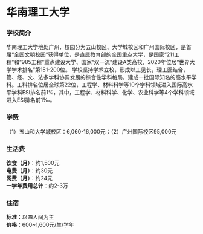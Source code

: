 # 华南理工大学
### 学校简介
华南理工大学地处广州，校园分为五山校区、大学城校区和广州国际校区，是首届“全国文明校园”获得单位，是直属教育部的全国重点大学，是国家“211工程”和“985工程”重点建设大学、国家“双一流”建设A类高校，2020年位居“世界大学学术排名”第151-200位。 学校坚持学术立校，形成以工见长，理工医结合，管、经、文、法多学科协调发展的综合性学科格局，建成一批国际知名的高水平学科。工科排名位居全球第22位，工程学、材料科学等10个学科领域进入国际高水平学科ESI排名前1%，其中，工程学、材料科学、化学、农业科学等4个学科领域进入ESI排名前1‰。

### 学费
（1）五山和大学城校区：6,060-16,000元；（2）广州国际校区95,000元

### 生活费
**饮食（月）**：约1,500元  
**电费（月）**：约30元  
**网费（月）**：约24元  
**一学年费用总计**：约2-3万  

### 住宿
**标准**：以四人间为主  
**价格**：600~1,600元/生/学年  
